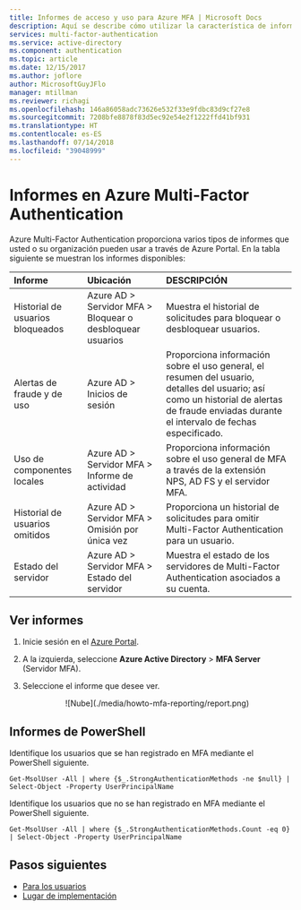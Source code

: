 ```yaml
---
title: Informes de acceso y uso para Azure MFA | Microsoft Docs
description: Aquí se describe cómo utilizar la característica de informes de Azure Multi-Factor Authentication.
services: multi-factor-authentication
ms.service: active-directory
ms.component: authentication
ms.topic: article
ms.date: 12/15/2017
ms.author: joflore
author: MicrosoftGuyJFlo
manager: mtillman
ms.reviewer: richagi
ms.openlocfilehash: 146a86058adc73626e532f33e9fdbc83d9cf27e8
ms.sourcegitcommit: 7208bfe8878f83d5ec92e54e2f1222ffd41bf931
ms.translationtype: HT
ms.contentlocale: es-ES
ms.lasthandoff: 07/14/2018
ms.locfileid: "39048999"
---
```

# <a name="reports-in-azure-multi-factor-authentication"></a>Informes en Azure Multi-Factor Authentication

Azure Multi-Factor Authentication proporciona varios tipos de informes que usted o su organización pueden usar a través de Azure Portal. En la tabla siguiente se muestran los informes disponibles:

| Informe | Ubicación | DESCRIPCIÓN |
|:--- |:--- |:--- |
| Historial de usuarios bloqueados | Azure AD > Servidor MFA > Bloquear o desbloquear usuarios | Muestra el historial de solicitudes para bloquear o desbloquear usuarios. |
| Alertas de fraude y de uso | Azure AD > Inicios de sesión | Proporciona información sobre el uso general, el resumen del usuario, detalles del usuario; así como un historial de alertas de fraude enviadas durante el intervalo de fechas especificado. |
| Uso de componentes locales | Azure AD > Servidor MFA > Informe de actividad | Proporciona información sobre el uso general de MFA a través de la extensión NPS, AD FS y el servidor MFA. |
| Historial de usuarios omitidos | Azure AD > Servidor MFA > Omisión por única vez | Proporciona un historial de solicitudes para omitir Multi-Factor Authentication para un usuario. |
| Estado del servidor | Azure AD > Servidor MFA > Estado del servidor | Muestra el estado de los servidores de Multi-Factor Authentication asociados a su cuenta. |

## <a name="view-reports"></a>Ver informes 

1. Inicie sesión en el [Azure Portal](https://portal.azure.com).
2. A la izquierda, seleccione **Azure Active Directory** > **MFA Server** (Servidor MFA).
3. Seleccione el informe que desee ver.

   <center>![Nube](./media/howto-mfa-reporting/report.png)</center>

## <a name="powershell-reporting"></a>Informes de PowerShell

Identifique los usuarios que se han registrado en MFA mediante el PowerShell siguiente.

```Get-MsolUser -All | where {$_.StrongAuthenticationMethods -ne $null} | Select-Object -Property UserPrincipalName```

Identifique los usuarios que no se han registrado en MFA mediante el PowerShell siguiente.

```Get-MsolUser -All | where {$_.StrongAuthenticationMethods.Count -eq 0} | Select-Object -Property UserPrincipalName```

## <a name="next-steps"></a>Pasos siguientes

* [Para los usuarios](../user-help/multi-factor-authentication-end-user.md)
* [Lugar de implementación](concept-mfa-whichversion.md)
